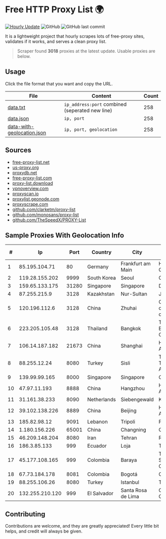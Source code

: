 
# Free HTTP Proxy List 🌍

[![Hourly Update](https://github.com/mertguvencli/http-proxy-list/actions/workflows/main.yml/badge.svg?branch=main)](https://github.com/mertguvencli/http-proxy-list/actions/workflows/main.yml)
![GitHub](https://img.shields.io/github/license/mertguvencli/http-proxy-list)
![GitHub last commit](https://img.shields.io/github/last-commit/mertguvencli/http-proxy-list)

It is a lightweight project that hourly scrapes lots of free-proxy sites, validates if it works, and serves a clean proxy list.


> Scraper found **3018** proxies at the latest update. Usable proxies are below.

## Usage

Click the file format that you want and copy the URL.


|File|Content|Count|
|----|-------|-----|
|[data.txt](https://raw.githubusercontent.com/mertguvencli/http-proxy-list/main/proxy-list/data.txt)|`ip_address:port` combined (seperated new line)|258|
|[data.json](https://raw.githubusercontent.com/mertguvencli/http-proxy-list/main/proxy-list/data.json)|`ip, port`|258|
|[data-with-geolocation.json](https://raw.githubusercontent.com/mertguvencli/http-proxy-list/main/proxy-list/data-with-geolocation.json)|`ip, port, geolocation`|258|

## Sources

* [free-proxy-list.net](https://free-proxy-list.net)
* [us-proxy.org](https://www.us-proxy.org)
* [proxydb.net](http://proxydb.net)
* [free-proxy-list.com](https://free-proxy-list.com/?page=&port=&type%5B%5D=http&type%5B%5D=https&up_time=0&search=Search)
* [proxy-list.download](https://www.proxy-list.download/HTTP)
* [vpnoverview.com](https://vpnoverview.com/privacy/anonymous-browsing/free-proxy-servers)
* [proxyscan.io](https://www.proxyscan.io)
* [proxylist.geonode.com](https://proxylist.geonode.com/api/proxy-list?limit=300&page=1&sort_by=lastChecked&sort_type=desc&protocols=http,https)
* [proxyscrape.com](https://api.proxyscrape.com/v2/?request=displayproxies&protocol=http&timeout=10000&country=all&ssl=all&anonymity=all)
* [github.com/clarketm/proxy-list](https://raw.githubusercontent.com/clarketm/proxy-list/master/proxy-list-raw.txt)
* [github.com/monosans/proxy-list](https://raw.githubusercontent.com/monosans/proxy-list/main/proxies/http.txt)
* [github.com/TheSpeedX/PROXY-List](https://raw.githubusercontent.com/TheSpeedX/PROXY-List/master/http.txt)


## Sample Proxies With Geolocation Info

|#|Ip|Port|Country|City|Internet Service Provider|
|-|--|----|-------|----|-------------------------|
|1|85.195.104.71|80|Germany|Frankfurt am Main|Host Europe GmbH|
|2|119.28.155.202|9999|South Korea|Seoul|ComsenzNet|
|3|159.65.133.175|31280|Singapore|Singapore|DigitalOcean, LLC|
|4|87.255.215.9|3128|Kazakhstan|Nur-Sultan|JSC Transtelecom|
|5|120.196.112.6|3128|China|Zhuhai|China Mobile communications corporation|
|6|223.205.105.48|3128|Thailand|Bangkok|Triple T Broadband Public Company Limited|
|7|106.14.187.182|21673|China|Shanghai|Hangzhou Alibaba Advertising Co|
|8|88.255.12.24|8080|Turkey|Sisli|Turk Telekomunikasyon Anonim Sirketi|
|9|139.99.99.165|8000|Singapore|Singapore|OVH SAS|
|10|47.97.11.193|8888|China|Hangzhou|Hangzhou Alibaba Advertising Co|
|11|31.161.38.233|8090|Netherlands|Siebengewald|KPN B.V|
|12|39.102.138.226|8889|China|Beijing|Hangzhou Alibaba Advertising Co|
|13|185.82.98.12|9091|Lebanon|Tripoli|Protected|
|14|1.180.156.226|65001|China|Changning|Chinanet|
|15|46.209.148.204|8080|Iran|Tehran|Respina|
|16|186.3.85.133|999|Ecuador|Loja|Telconet S.A|
|17|45.177.108.165|999|Colombia|Baraya|TV AZTECA SUCURSAL COLOMBIA|
|18|67.73.184.178|8081|Colombia|Bogotá|CTL LATAM|
|19|88.255.106.26|8080|Turkey|Istanbul|TurkTelekom|
|20|132.255.210.120|999|El Salvador|Santa Rosa de Lima|Conective S.a. De C.V.|



## Contributing

Contributions are welcome, and they are greatly appreciated! Every
little bit helps, and credit will always be given.

